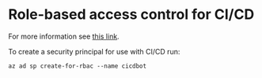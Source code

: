 # Role-based access control for CI/CD

For more information see [this link](https://docs.microsoft.com/en-us/azure/role-based-access-control/overview).

To create a security principal for use with CI/CD run:

    az ad sp create-for-rbac --name cicdbot

